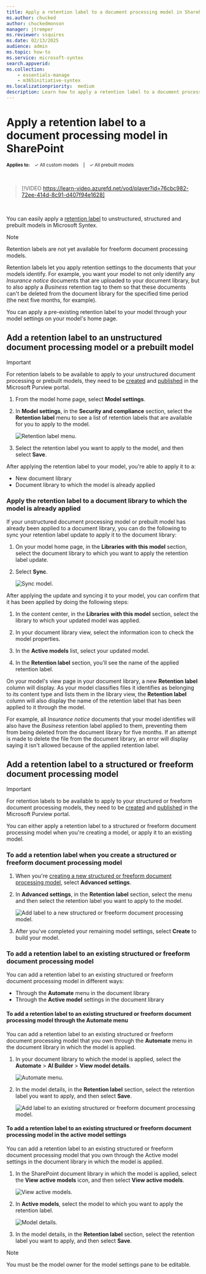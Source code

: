 ```yaml
---
title: Apply a retention label to a document processing model in SharePoint
ms.author: chucked
author: chuckedmonson
manager: jtremper
ms.reviewer: ssquires
ms.date: 02/13/2025
audience: admin
ms.topic: how-to
ms.service: microsoft-syntex
search.appverid: 
ms.collection: 
    - essentials-manage
    - m365initiative-syntex
ms.localizationpriority:  medium
description: Learn how to apply a retention label to a document processing model in SharePoint.
---
```


# Apply a retention label to a document processing model in SharePoint

<sup>**Applies to:**  &ensp; &#10003; All custom models &ensp; | &ensp; &#10003; All prebuilt models</sup>

</br>

> [!VIDEO https://learn-video.azurefd.net/vod/player?id=76cbc982-72ee-414d-8c91-d407f94e1628]  

</br>

You can easily apply a [retention label](../compliance/retention.md) to unstructured, structured and prebuilt models in Microsoft Syntex.

> [!Note]
> Retention labels are not yet available for freeform document processing models.

Retention labels let you apply retention settings to the documents that your models identify.  For example, you want your model to not only identify any *Insurance notice* documents that are uploaded to your document library, but to also apply a *Business* retention tag to them so that these documents can't be deleted from the document library for the specified time period (the next five months, for example).

You can apply a pre-existing retention label to your model through your model settings on your model's home page.

## Add a retention label to an unstructured document processing model or a prebuilt model

> [!Important]
> For retention labels to be available to apply to your unstructured document processing or prebuilt models, they need to be [created](../compliance/file-plan-manager.md#create-retention-labels) and [published](../compliance/create-apply-retention-labels.md#how-to-publish-retention-labels) in the Microsoft Purview portal.

1. From the model home page, select **Model settings**.

2. In **Model settings**, in the **Security and compliance** section, select the **Retention label** menu to see a list of retention labels that are available for you to apply to the model.

   ![Retention label menu.](../media/content-understanding/retention-labels-menu.png)

3. Select the retention label you want to apply to the model, and then select **Save**.

After applying the retention label to your model, you're able to apply it to a:

- New document library
- Document library to which the model is already applied
 
### Apply the retention label to a document library to which the model is already applied

If your unstructured document processing model or prebuilt model has already been applied to a document library, you can do the following to sync your retention label update to apply it to the document library:

1. On your model home page, in the **Libraries with this model** section, select the document library to which you want to apply the retention label update.

2. Select **Sync**.

   ![Sync model.](../media/content-understanding/sync-model.png)</br> 

After applying the update and syncing it to your model, you can confirm that it has been applied by doing the following steps:

1. In the content center, in the **Libraries with this model** section, select the library to which your updated model was applied.

2. In your document library view, select the information icon to check the model properties.

3. In the **Active models** list, select your updated model.

4. In the **Retention label** section, you'll see the name of the applied retention label.

On your model's view page in your document library, a new **Retention label** column will display.  As your model classifies files it identifies as belonging to its content type and lists them in the library view, the **Retention label** column will also display the name of the retention label that has been applied to it through the model.

For example, all *Insurance notice* documents that your model identifies will also have the *Business* retention label applied to them, preventing them from being deleted from the document library for five months. If an attempt is made to delete the file from the document library, an error will display saying it isn't allowed because of the applied retention label.

## Add a retention label to a structured or freeform document processing model

> [!Important]
> For retention labels to be available to apply to your structured or freeform document processing models, they need to be [created](../compliance/file-plan-manager.md#create-retention-labels) and [published](../compliance/create-apply-retention-labels.md#how-to-publish-retention-labels) in the Microsoft Purview portal.

You can either apply a retention label to a structured or freeform document processing model when you're creating a model, or apply it to an existing model.

### To add a retention label when you create a structured or freeform document processing model

1. When you're [creating a new structured or freeform document processing model](./create-a-form-processing-model.md), select **Advanced settings**.

2. In **Advanced settings**, in the **Retention label** section, select the menu and then select the retention label you want to apply to the model.
 
     ![Add label to a new structured or freeform document processing model.](../media/content-understanding/retention-label-forms.png)

3. After you've completed your remaining model settings, select **Create** to build your model.

### To add a retention label to an existing structured or freeform document processing model

You can add a retention label to an existing structured or freeform document processing model in different ways:

- Through the **Automate** menu in the document library
- Through the **Active model** settings in the document library

#### To add a retention label to an existing structured or freeform document processing model through the Automate menu

You can add a retention label to an existing structured or freeform document processing model that you own through the **Automate** menu in the document library in which the model is applied.

1. In your document library to which the model is applied, select the **Automate** > **AI Builder** > **View model details**.

    ![Automate menu.](../media/content-understanding/automate-menu.png)

2. In the model details, in the **Retention label** section, select the retention label you want to apply, and then select **Save**.

    ![Add label to an existing structured or freeform document processing model.](../media/content-understanding/retention-label-model-details.png)</br>

#### To add a retention label to an existing structured or freeform document processing model in the active model settings

You can add a retention label to an existing structured or freeform document processing model that you own through the Active model settings in the document library in which the model is applied.

1. In the SharePoint document library in which the model is applied, select the **View active models** icon, and then select **View active models**.

    ![View active models.](../media/content-understanding/info-du.png)

2. In **Active models**, select the model to which you want to apply the retention label.

    ![Model details.](../media/content-understanding/retention-label-model-details.png)</br>

3. In the model details, in the **Retention label** section, select the retention label you want to apply, and then select **Save**.

> [!NOTE]
> You must be the model owner for the model settings pane to be editable.
